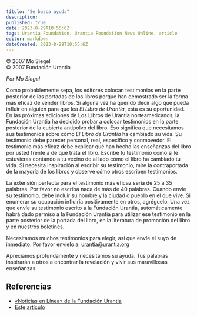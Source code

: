 ```yaml
---
título: "Se busca ayuda"
description: 
published: true
date: 2023-8-29T10:55:6Z
tags: Urantia Foundation, Urantia Foundation News Online, article
editor: markdown
dateCreated: 2023-8-29T10:55:6Z
---
```


<p class="tema v-card v-sheet--gris claro aclarar-3 px-2">© 2007 Mo Siegel<br>© 2007 Fundación Urantia</p>


_Por Mo Siegel_

Como probablemente sepa, los editores colocan testimonios en la parte posterior de las portadas de los libros porque han demostrado ser la forma más eficaz de vender libros. Si alguna vez ha querido decir algo que pueda influir en alguien para que lea _El Libro de Urantia_, esta es su oportunidad. En las próximas ediciones de Los Libros de Urantia norteamericanos, la Fundación Urantia ha decidido probar a colocar testimonios en la parte posterior de la cubierta antipolvo del libro. Eso significa que necesitamos sus testimonios sobre cómo _El Libro de Urantia_ ha cambiado su vida. Su testimonio debe parecer personal, real, específico y conmovedor. El testimonio más eficaz debe explicar qué han hecho las enseñanzas del libro por usted frente a de qué trata el libro. Escribe tu testimonio como si le estuvieras contando a tu vecino de al lado cómo el libro ha cambiado tu vida. Si necesita inspiración al escribir su testimonio, mire la contraportada de la mayoría de los libros y observe cómo otros escriben testimonios.

La extensión perfecta para el testimonio más eficaz sería de 25 a 35 palabras. Por favor no escriba nada de más de 40 palabras. Cuando envíe su testimonio, debe incluir su nombre y la ciudad o pueblo en el que vive. Si enumerar su ocupación influiría positivamente en otros, agréguelo. Una vez que envíe su testimonio escrito a la Fundación Urantia, automáticamente habrá dado permiso a la Fundación Urantia para utilizar ese testimonio en la parte posterior de la portada del libro, en la literatura de promoción del libro y en nuestros boletines.

Necesitamos muchos testimonios para elegir, así que envíe el suyo de inmediato. Por favor envíelo a: urantia@urantia.org

Apreciamos profundamente y necesitamos su ayuda. Tus palabras inspirarán a otros a encontrar la revelación y vivir sus maravillosas enseñanzas.




## Referencias

- [«Noticias en Línea» de la Fundación Urantia](https://www.urantia.org/es/fundacion-urantia/archivos-de-boletin)
- [Este artículo](https://www.urantia.org/news/2007-09/help-wanted)



